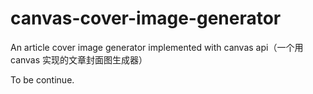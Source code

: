 # canvas-cover-image-generator
An article cover image generator implemented with canvas api（一个用 canvas 实现的文章封面图生成器）



To be continue.
